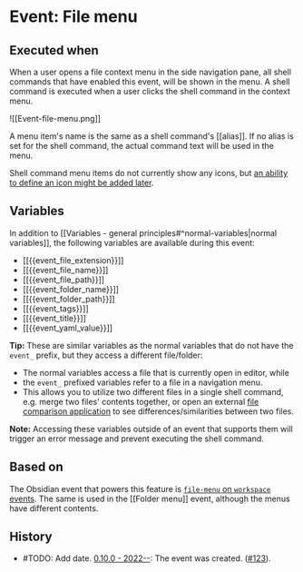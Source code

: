 # Event: File menu

## Executed when
When a user opens a file context menu in the side navigation pane, all shell commands that have enabled this event, will be shown in the menu. A shell command is executed when a user clicks the shell command in the context menu.

![[Event-file-menu.png]]

A menu item's name is the same as a shell command's [[alias]]. If no alias is set for the shell command, the actual command text will be used in the menu.

Shell command menu items do not currently show any icons, but [an ability to define an icon might be added later](https://github.com/Taitava/obsidian-shellcommands/discussions/25).

## Variables
In addition to [[Variables - general principles#^normal-variables|normal variables]], the following variables are available during this event:

- [[{{event_file_extension}}]]
- [[{{event_file_name}}]]
- [[{{event_file_path}}]]
- [[{{event_folder_name}}]]
- [[{{event_folder_path}}]]
- [[{{event_tags}}]]
- [[{{event_title}}]]
- [[{{event_yaml_value}}]]

**Tip:** These are similar variables as the normal variables that do not have the `event_` prefix, but they access a different file/folder:
 - The normal variables access a file that is currently open in editor, while
 - the `event_` prefixed variables refer to a file in a navigation menu.
 - This allows you to utilize two different files in a single shell command, e.g. merge two files' contents together, or open an external [file comparison application](https://en.wikipedia.org/wiki/File_comparison) to see differences/similarities between two files.

**Note:** Accessing these variables outside of an event that supports them will trigger an error message and prevent executing the shell command.

## Based on
The Obsidian event that powers this feature is [`file-menu` on `workspace` events](https://github.com/obsidianmd/obsidian-api/blob/763a243b4ec295c9c460560e9b227c8f18d8199b/obsidian.d.ts#L3595). The same is used in the [[Folder menu]] event, although the menus have different contents.

## History
- #TODO: Add date. [0.10.0 - 2022--](https://github.com/Taitava/obsidian-shellcommands/blob/main/CHANGELOG.md#00---2022--): The event was created. ([#123](https://github.com/Taitava/obsidian-shellcommands/issues/123)).
